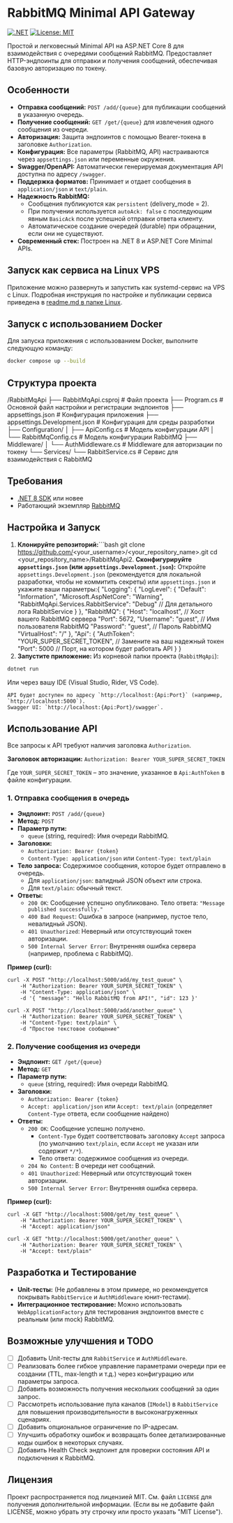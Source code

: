 ﻿# RabbitMQ Minimal API Gateway

[![.NET](https://github.com/actions/workflow_status.svg?branch=main&event=push&workflow=.NET)](https://github.com/<your_username>/<your_repository_name>/actions/workflows/dotnet.yml) <!-- Замените на ваш бейдж CI, если есть -->
[![License: MIT](https://img.shields.io/badge/License-MIT-yellow.svg)](https://opensource.org/licenses/MIT)

Простой и легковесный Minimal API на ASP.NET Core 8 для взаимодействия с очередями сообщений RabbitMQ. Предоставляет HTTP-эндпоинты для отправки и получения сообщений, обеспечивая базовую авторизацию по токену.

## Особенности

*   **Отправка сообщений:** `POST /add/{queue}` для публикации сообщений в указанную очередь.
*   **Получение сообщений:** `GET /get/{queue}` для извлечения одного сообщения из очереди.
*   **Авторизация:** Защита эндпоинтов с помощью Bearer-токена в заголовке `Authorization`.
*   **Конфигурация:** Все параметры (RabbitMQ, API) настраиваются через `appsettings.json` или переменные окружения.
*   **Swagger/OpenAPI:** Автоматически генерируемая документация API доступна по адресу `/swagger`.
*   **Поддержка форматов:** Принимает и отдает сообщения в `application/json` и `text/plain`.
*   **Надежность RabbitMQ:**
    *   Сообщения публикуются как `persistent` (delivery_mode = 2).
    *   При получении используется `autoAck: false` с последующим явным `BasicAck` после успешной отправки ответа клиенту.
    *   Автоматическое создание очередей (durable) при обращении, если они не существуют.
*   **Современный стек:** Построен на .NET 8 и ASP.NET Core Minimal APIs.

## Запуск как сервиса на Linux VPS

Приложение можно развернуть и запустить как systemd-сервис на VPS с Linux. 
Подробная инструкция по настройке и публикации сервиса приведена в [readme.md в папке Linux](RabbitMQ-HttpApi/Linux/readme.md).


## Запуск с использованием Docker

Для запуска приложения с использованием Docker, выполните следующую команду:
```bash
docker compose up --build
```

## Структура проекта
/RabbitMqApi
├── RabbitMqApi.csproj        # Файл проекта
├── Program.cs                # Основной файл настройки и регистрации эндпоинтов
├── appsettings.json          # Конфигурация приложения
├── appsettings.Development.json # Конфигурация для среды разработки
├── Configuration/
│   ├── ApiConfig.cs          # Модель конфигурации API
│   └── RabbitMqConfig.cs     # Модель конфигурации RabbitMQ
├── Middleware/
│   └── AuthMiddleware.cs     # Middleware для авторизации по токену
└── Services/
    └── RabbitService.cs      # Сервис для взаимодействия с RabbitMQ
## Требования

*   [.NET 8 SDK](https://dotnet.microsoft.com/download/dotnet/8.0) или новее
*   Работающий экземпляр [RabbitMQ](https://www.rabbitmq.com/download.html)

## Настройка и Запуск

1.  **Клонируйте репозиторий:**```bash
    git clone https://github.com/<your_username>/<your_repository_name>.git
    cd <your_repository_name>/RabbitMqApi2.  **Сконфигурируйте `appsettings.json` (или `appsettings.Development.json`):**
    Откройте `appsettings.Development.json` (рекомендуется для локальной разработки, чтобы не коммитить секреты) или `appsettings.json` и укажите ваши параметры:{
  "Logging": {
    "LogLevel": {
      "Default": "Information",
      "Microsoft.AspNetCore": "Warning",
      "RabbitMqApi.Services.RabbitService": "Debug" // Для детального лога RabbitService
    }
  },
  "RabbitMQ": {
    "Host": "localhost", // Хост вашего RabbitMQ сервера
    "Port": 5672,
    "Username": "guest", // Имя пользователя RabbitMQ
    "Password": "guest", // Пароль RabbitMQ
        "VirtualHost": "/"
      },
      "Api": {
        "AuthToken": "YOUR_SUPER_SECRET_TOKEN", // Замените на ваш надежный токен
        "Port": 5000 // Порт, на котором будет работать API
      }
    }
3.  **Запустите приложение:**
    Из корневой папки проекта (`RabbitMqApi`):
 ```bash
 dotnet run   
 ```
 
 Или через вашу IDE (Visual Studio, Rider, VS Code).

    API будет доступен по адресу `http://localhost:{Api:Port}` (например, `http://localhost:5000`).
    Swagger UI: `http://localhost:{Api:Port}/swagger`.

## Использование API

Все запросы к API требуют наличия заголовка `Authorization`.

**Заголовок авторизации:**
`Authorization: Bearer YOUR_SUPER_SECRET_TOKEN`

Где `YOUR_SUPER_SECRET_TOKEN` – это значение, указанное в `Api:AuthToken` в файле конфигурации.

### 1. Отправка сообщения в очередь

*   **Эндпоинт:** `POST /add/{queue}`
*   **Метод:** `POST`
*   **Параметр пути:**
    *   `queue` (string, required): Имя очереди RabbitMQ.
*   **Заголовки:**
    *   `Authorization: Bearer {token}`
    *   `Content-Type: application/json` или `Content-Type: text/plain`
*   **Тело запроса:** Содержимое сообщения, которое будет отправлено в очередь.
    *   Для `application/json`: валидный JSON объект или строка.
    *   Для `text/plain`: обычный текст.
*   **Ответы:**
    *   `200 OK`: Сообщение успешно опубликовано. Тело ответа: `"Message published successfully."`
    *   `400 Bad Request`: Ошибка в запросе (например, пустое тело, невалидный JSON).
    *   `401 Unauthorized`: Неверный или отсутствующий токен авторизации.
    *   `500 Internal Server Error`: Внутренняя ошибка сервера (например, проблема с RabbitMQ).

**Пример (curl):**
```
curl -X POST "http://localhost:5000/add/my_test_queue" \
    -H "Authorization: Bearer YOUR_SUPER_SECRET_TOKEN" \
    -H "Content-Type: application/json" \
    -d '{ "message": "Hello RabbitMQ from API!", "id": 123 }'

curl -X POST "http://localhost:5000/add/another_queue" \
    -H "Authorization: Bearer YOUR_SUPER_SECRET_TOKEN" \
    -H "Content-Type: text/plain" \
    -d "Простое текстовое сообщение"
```

### 2. Получение сообщения из очереди

*   **Эндпоинт:** `GET /get/{queue}`
*   **Метод:** `GET`
*   **Параметр пути:**
    *   `queue` (string, required): Имя очереди RabbitMQ.
*   **Заголовки:**
    *   `Authorization: Bearer {token}`
    *   `Accept: application/json` или `Accept: text/plain` (определяет `Content-Type` ответа, если сообщение найдено)
*   **Ответы:**
    *   `200 OK`: Сообщение успешно получено.
        *   `Content-Type` будет соответствовать заголовку `Accept` запроса (по умолчанию `text/plain`, если `Accept` не указан или содержит `*/*`).
        *   Тело ответа: содержимое сообщения из очереди.
    *   `204 No Content`: В очереди нет сообщений.
    *   `401 Unauthorized`: Неверный или отсутствующий токен авторизации.
    *   `500 Internal Server Error`: Внутренняя ошибка сервера.

**Пример (curl):**
```
curl -X GET "http://localhost:5000/get/my_test_queue" \
    -H "Authorization: Bearer YOUR_SUPER_SECRET_TOKEN" \
    -H "Accept: application/json"

curl -X GET "http://localhost:5000/get/another_queue" \
    -H "Authorization: Bearer YOUR_SUPER_SECRET_TOKEN" \
    -H "Accept: text/plain"
```

## Разработка и Тестирование

*   **Unit-тесты:** (Не добавлены в этом примере, но рекомендуется покрывать `RabbitService` и `AuthMiddleware` юнит-тестами).
*   **Интеграционное тестирование:** Можно использовать `WebApplicationFactory` для тестирования эндпоинтов вместе с реальным (или mock) RabbitMQ.

## Возможные улучшения и TODO

*   [ ] Добавить Unit-тесты для `RabbitService` и `AuthMiddleware`.
*   [ ] Реализовать более гибкое управление параметрами очереди при ее создании (TTL, max-length и т.д.) через конфигурацию или параметры запроса.
*   [ ] Добавить возможность получения нескольких сообщений за один запрос.
*   [ ] Рассмотреть использование пула каналов (`IModel`) в `RabbitService` для повышения производительности в высоконагруженных сценариях.
*   [ ] Добавить опциональное ограничение по IP-адресам.
*   [ ] Улучшить обработку ошибок и возвращать более детализированные коды ошибок в некоторых случаях.
*   [ ] Добавить Health Check эндпоинт для проверки состояния API и подключения к RabbitMQ.

## Лицензия

Проект распространяется под лицензией MIT. См. файл `LICENSE` для получения дополнительной информации. (Если вы не добавите файл LICENSE, можно убрать эту строчку или просто указать "MIT License").
